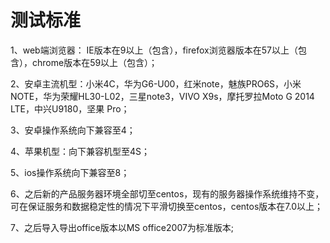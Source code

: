 测试标准
==========



1、web端浏览器： IE版本在9以上（包含），firefox浏览器版本在57以上（包含），chrome版本在59以上（包含）；

2、安卓主流机型：小米4C，华为G6-U00，红米note，魅族PRO6S，小米NOTE，华为荣耀HL30-L02，三星note3，VIVO X9s，摩托罗拉Moto G 2014 LTE，中兴U9180，坚果 Pro；

3、安卓操作系统向下兼容至4；

4、苹果机型：向下兼容机型至4S；

5、ios操作系统向下兼容至8；

6、之后新的产品服务器环境全部切至centos，现有的服务器操作系统维持不变，可在保证服务和数据稳定性的情况下平滑切换至centos，centos版本在7.0以上；

7、之后导入导出office版本以MS office2007为标准版本;
